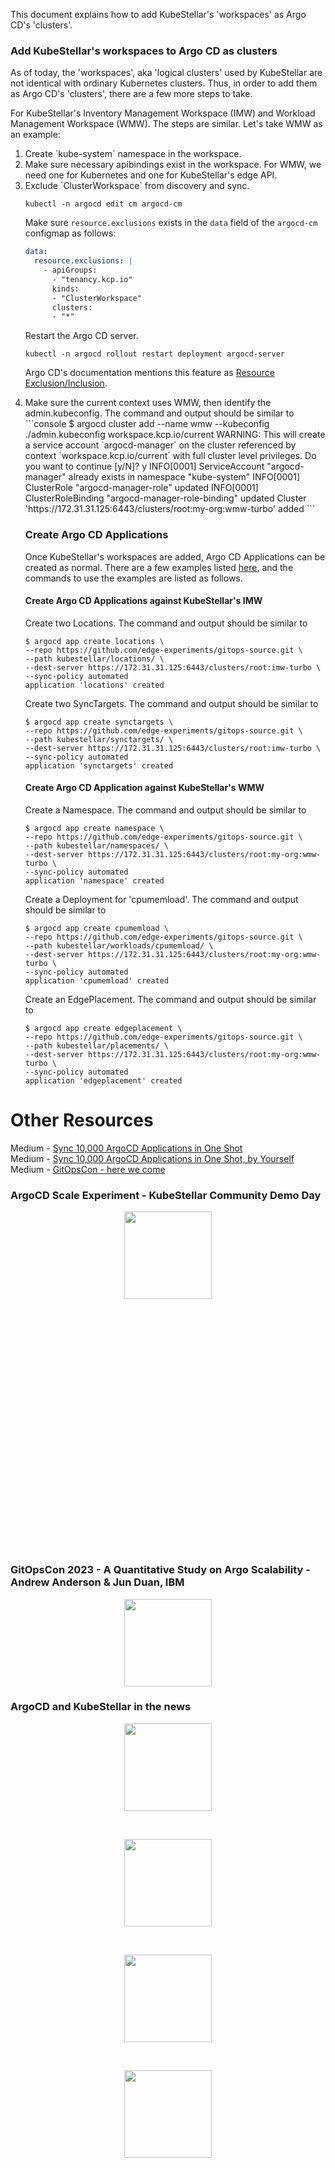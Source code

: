 This document explains how to add KubeStellar's 'workspaces' as Argo CD's 'clusters'.

### Add KubeStellar's workspaces to Argo CD as clusters
As of today, the 'workspaces', aka 'logical clusters' used by KubeStellar are not identical with ordinary Kubernetes clusters.
Thus, in order to add them as Argo CD's 'clusters', there are a few more steps to take.

For KubeStellar's Inventory Management Workspace (IMW) and Workload Management Workspace (WMW).
The steps are similar.
Let's take WMW as an example:

<ol>
<li>Create `kube-system` namespace in the workspace.</li>
<li>Make sure necessary apibindings exist in the workspace. 
For WMW, we need one for Kubernetes and one for KubeStellar's edge API.</li>
<li>Exclude `ClusterWorkspace` from discovery and sync.

```shell
kubectl -n argocd edit cm argocd-cm
```

Make sure `resource.exclusions` exists in the `data` field of the `argocd-cm` configmap as follows:
```yaml
data:
  resource.exclusions: |
    - apiGroups:
      - "tenancy.kcp.io"
      kinds:
      - "ClusterWorkspace"
      clusters:
      - "*"
```

Restart the Argo CD server.
```shell
kubectl -n argocd rollout restart deployment argocd-server
```

Argo CD's documentation mentions this feature as [Resource Exclusion/Inclusion](https://argo-cd.readthedocs.io/en/stable/operator-manual/declarative-setup/#resource-exclusioninclusion).
</li>
<li>Make sure the current context uses WMW, then identify the admin.kubeconfig.
The command and output should be similar to
```console
$ argocd cluster add --name wmw --kubeconfig ./admin.kubeconfig workspace.kcp.io/current
WARNING: This will create a service account `argocd-manager` on the cluster referenced by context `workspace.kcp.io/current` with full cluster level privileges. Do you want to continue [y/N]? y
INFO[0001] ServiceAccount "argocd-manager" already exists in namespace "kube-system"
INFO[0001] ClusterRole "argocd-manager-role" updated
INFO[0001] ClusterRoleBinding "argocd-manager-role-binding" updated
Cluster 'https://172.31.31.125:6443/clusters/root:my-org:wmw-turbo' added
```

### Create Argo CD Applications
Once KubeStellar's workspaces are added, Argo CD Applications can be created as normal.
There are a few examples listed [here](https://github.com/edge-experiments/gitops-source/tree/main/kubestellar),
and the commands to use the examples are listed as follows.

#### Create Argo CD Applications against KubeStellar's IMW
Create two Locations. The command and output should be similar to
```console
$ argocd app create locations \
--repo https://github.com/edge-experiments/gitops-source.git \
--path kubestellar/locations/ \
--dest-server https://172.31.31.125:6443/clusters/root:imw-turbo \
--sync-policy automated
application 'locations' created
```

Create two SyncTargets. The command and output should be similar to
```console
$ argocd app create synctargets \
--repo https://github.com/edge-experiments/gitops-source.git \
--path kubestellar/synctargets/ \
--dest-server https://172.31.31.125:6443/clusters/root:imw-turbo \
--sync-policy automated
application 'synctargets' created
```

#### Create Argo CD Application against KubeStellar's WMW
Create a Namespace. The command and output should be similar to
```console
$ argocd app create namespace \
--repo https://github.com/edge-experiments/gitops-source.git \
--path kubestellar/namespaces/ \
--dest-server https://172.31.31.125:6443/clusters/root:my-org:wmw-turbo \
--sync-policy automated
application 'namespace' created
```

Create a Deployment for 'cpumemload'. The command and output should be similar to
```console
$ argocd app create cpumemload \
--repo https://github.com/edge-experiments/gitops-source.git \
--path kubestellar/workloads/cpumemload/ \
--dest-server https://172.31.31.125:6443/clusters/root:my-org:wmw-turbo \
--sync-policy automated
application 'cpumemload' created
```

Create an EdgePlacement. The command and output should be similar to
```console
$ argocd app create edgeplacement \
--repo https://github.com/edge-experiments/gitops-source.git \
--path kubestellar/placements/ \
--dest-server https://172.31.31.125:6443/clusters/root:my-org:wmw-turbo \
--sync-policy automated
application 'edgeplacement' created
```
</li>
</ol>

# Other Resources
Medium - [Sync 10,000 ArgoCD Applications in One Shot](https://medium.com/itnext/sync-10-000-argo-cd-applications-in-one-shot-bfcda04abe5b)<br/>
Medium - [Sync 10,000 ArgoCD Applications in One Shot, by Yourself](https://medium.com/@filepp/how-to-sync-10-000-argo-cd-applications-in-one-shot-by-yourself-9e389ab9e8ad)<br/>
Medium - [GitOpsCon - here we come](https://medium.com/@clubanderson/gitopscon-here-we-come-9a8b8ffe2a33)<br/>
### ArgoCD Scale Experiment - KubeStellar Community Demo Day
<p align=center>
<div id="spinner1">
  <img width="140" height="140" src="../../../images/spinner.gif" class="centerImage">
</div>
<iframe class="centerImage" id="embed1" width="720" height="400" src="https://www.youtube.com/embed/7XuEJF7--Sc?start=90" title="YouTube video player" frameborder="0" allow="accelerometer; autoplay; clipboard-write; encrypted-media; gyroscope; picture-in-picture; web-share" allowfullscreen style="visibility:hidden;" onload= "document.getElementById('spinner1').style.display='none';document.getElementById('embed1').style.visibility='visible';document.getElementById('embed1').width='720';document.getElementById('embed1').height='400';"></iframe>
</p>

### GitOpsCon 2023 - A Quantitative Study on Argo Scalability - Andrew Anderson & Jun Duan, IBM
<p align=center>
<div id="spinner2">
  <img width="140" height="140" src="../../../images/spinner.gif" class="centerImage">
</div>
<iframe class="centerImage" id="embed2" width="0" height="0" src="https://www.youtube.com/embed/PB3OTXDjFjg" title="YouTube video player" frameborder="0" allow="accelerometer; autoplay; clipboard-write; encrypted-media; gyroscope; picture-in-picture; web-share" allowfullscreen style="visibility:hidden;" onload= "document.getElementById('spinner2').style.display='none';document.getElementById('embed2').style.visibility='visible';document.getElementById('embed2').width='720';document.getElementById('embed2').height='400';"></iframe>
</p>

### ArgoCD and KubeStellar in the news
<p align=center>
<div id="spinner3">
  <img width="140" height="140" src="../../../images/spinner.gif" class="centerImage">
</div>
<iframe class="centerImage" id="embed3" src="https://www.linkedin.com/embed/feed/update/urn:li:share:7031032280722632704" scrolling=no height="0" width="0" frameborder="0" allowfullscreen="" title="Embedded post" style="visibility:hidden;" onload= "document.getElementById('spinner3').style.display='none';document.getElementById('embed3').style.visibility='visible';document.getElementById('embed3').width='740';document.getElementById('embed3').height='400';"></iframe>
</p>
</br>
<p align=center>
<div id="spinner4">
  <img width="140" height="140" src="../../../images/spinner.gif" class="centerImage">
</div>
<iframe class="centerImage" id="embed4" src="https://www.linkedin.com/embed/feed/update/urn:li:share:7046166635367268352" scrolling=no height="0" width="0" frameborder="0" allowfullscreen="" title="Embedded post" style="visibility:hidden;" onload="document.getElementById('spinner4').style.display='none';document.getElementById('embed4').style.visibility='visible';document.getElementById('embed4').width='740';document.getElementById('embed4').height='400';"></iframe>
</p>
</br>
<p align=center>
<div id="spinner5">
  <img width="140" height="140" src="../../../images/spinner.gif" class="centerImage">
</div>
<iframe class="centerImage" id="embed5" src="https://www.linkedin.com/embed/feed/update/urn:li:share:7060337925300838400" scrolling=no height="0" width="0" frameborder="0" allowfullscreen="" title="Embedded post" style="visibility:hidden;" onload="document.getElementById('spinner5').style.display='none';document.getElementById('embed5').style.visibility='visible';document.getElementById('embed5').width='740';document.getElementById('embed5').height='400';"></iframe>
</p>
</br>
<p align=center>
<div id="spinner6">
  <img width="140" height="140" src="../../../images/spinner.gif" class="centerImage">
</div>
<iframe class="centerImage" id="embed6" src="https://www.linkedin.com/embed/feed/update/urn:li:ugcPost:7074718212461899776" scrolling=no height="0" width="0" frameborder="0" allowfullscreen="" title="Embedded post" style="visibility:hidden;" onload="document.getElementById('spinner6').style.display='none';document.getElementById('embed6').style.visibility='visible';document.getElementById('embed6').width='740';document.getElementById('embed6').height='400';"></iframe>
</p>

<style type="text/css">
.centerImage
{
 display: block;
 margin: auto;
}
</style>